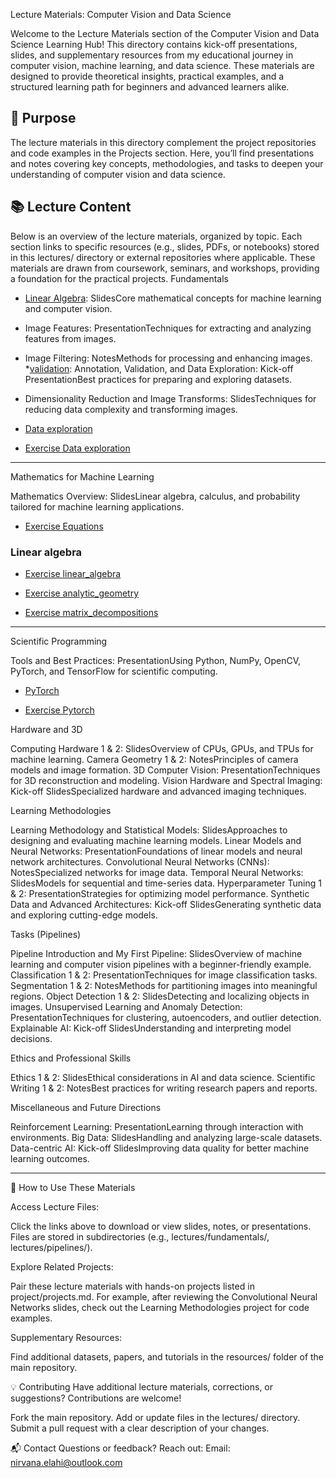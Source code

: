 Lecture Materials: Computer Vision and Data Science

  


Welcome to the Lecture Materials section of the Computer Vision and Data Science Learning Hub! This directory contains kick-off presentations, slides, and supplementary resources from my educational journey in computer vision, machine learning, and data science. These materials are designed to provide theoretical insights, practical examples, and a structured learning path for beginners and advanced learners alike.

##  🎯 Purpose
The lecture materials in this directory complement the project repositories and code examples in the Projects section. Here, you’ll find presentations and notes covering key concepts, methodologies, and tasks to deepen your understanding of computer vision and data science.

##  📚 Lecture Content
Below is an overview of the lecture materials, organized by topic. Each section links to specific resources (e.g., slides, PDFs, or notebooks) stored in this lectures/ directory or external repositories where applicable. These materials are drawn from coursework, seminars, and workshops, providing a foundation for the practical projects.
Fundamentals

* [Linear Algebra](https://github.com/ties2/ComputerVision-DataScience-Master/blob/main/lectures/mathematics/Linear%20Algebra.markdown): SlidesCore mathematical concepts for machine learning and computer vision.
* Image Features: PresentationTechniques for extracting and analyzing features from images.
* Image Filtering: NotesMethods for processing and enhancing images.
*[validation](): Annotation, Validation, and Data Exploration: Kick-off PresentationBest practices for preparing and exploring datasets.
* Dimensionality Reduction and Image Transforms: SlidesTechniques for reducing data complexity and transforming images.

* [Data exploration](https://github.com/ties2/ComputerVision-DataScience-Master/blob/main/lectures/data%20exploration.markdown)

* [Exercise Data exploration]()


---

Mathematics for Machine Learning

Mathematics Overview: SlidesLinear algebra, calculus, and probability tailored for machine learning applications.

* [Exercise Equations](https://github.com/ties2/ComputerVision-DataScience-Master/blob/main/lectures/mathematics/equations.ipynb) 

### Linear algebra
* [Exercise linear_algebra](https://github.com/ties2/ComputerVision-DataScience-Master/blob/main/lectures/mathematics/linear_algebra.ipynb)

* [Exercise analytic_geometry](https://github.com/ties2/ComputerVision-DataScience-Master/blob/main/lectures/mathematics/analytic_geometry.ipynb)

* [Exercise matrix_decompositions](https://github.com/ties2/ComputerVision-DataScience-Master/blob/main/lectures/mathematics/matrix_decompositions.ipynb)

---

Scientific Programming

Tools and Best Practices: PresentationUsing Python, NumPy, OpenCV, PyTorch, and TensorFlow for scientific computing.

* [PyTorch](https://github.com/ties2/ComputerVision-DataScience-Master/blob/main/lectures/machine%20learning/pytorch.markdown)

* [Exercise Pytorch](https://github.com/ties2/ComputerVision-DataScience-Master/blob/main/lectures/Scientific%20Programming/pytorch.ipynb)



Hardware and 3D

Computing Hardware 1 & 2: SlidesOverview of CPUs, GPUs, and TPUs for machine learning.
Camera Geometry 1 & 2: NotesPrinciples of camera models and image formation.
3D Computer Vision: PresentationTechniques for 3D reconstruction and modeling.
Vision Hardware and Spectral Imaging: Kick-off SlidesSpecialized hardware and advanced imaging techniques.

Learning Methodologies

Learning Methodology and Statistical Models: SlidesApproaches to designing and evaluating machine learning models.
Linear Models and Neural Networks: PresentationFoundations of linear models and neural network architectures.
Convolutional Neural Networks (CNNs): NotesSpecialized networks for image data.
Temporal Neural Networks: SlidesModels for sequential and time-series data.
Hyperparameter Tuning 1 & 2: PresentationStrategies for optimizing model performance.
Synthetic Data and Advanced Architectures: Kick-off SlidesGenerating synthetic data and exploring cutting-edge models.

Tasks (Pipelines)

Pipeline Introduction and My First Pipeline: SlidesOverview of machine learning and computer vision pipelines with a beginner-friendly example.
Classification 1 & 2: PresentationTechniques for image classification tasks.
Segmentation 1 & 2: NotesMethods for partitioning images into meaningful regions.
Object Detection 1 & 2: SlidesDetecting and localizing objects in images.
Unsupervised Learning and Anomaly Detection: PresentationTechniques for clustering, autoencoders, and outlier detection.
Explainable AI: Kick-off SlidesUnderstanding and interpreting model decisions.

Ethics and Professional Skills

Ethics 1 & 2: SlidesEthical considerations in AI and data science.
Scientific Writing 1 & 2: NotesBest practices for writing research papers and reports.

Miscellaneous and Future Directions

Reinforcement Learning: PresentationLearning through interaction with environments.
Big Data: SlidesHandling and analyzing large-scale datasets.
Data-centric AI: Kick-off SlidesImproving data quality for better machine learning outcomes.

---

🚀 How to Use These Materials

Access Lecture Files:

Click the links above to download or view slides, notes, or presentations.
Files are stored in subdirectories (e.g., lectures/fundamentals/, lectures/pipelines/).


Explore Related Projects:

Pair these lecture materials with hands-on projects listed in project/projects.md.
For example, after reviewing the Convolutional Neural Networks slides, check out the Learning Methodologies project for code examples.


Supplementary Resources:

Find additional datasets, papers, and tutorials in the resources/ folder of the main repository.


💡 Contributing
Have additional lecture materials, corrections, or suggestions? Contributions are welcome!

Fork the main repository.
Add or update files in the lectures/ directory.
Submit a pull request with a clear description of your changes.

📬 Contact
Questions or feedback? Reach out:
Email: nirvana.elahi@outlook.com




